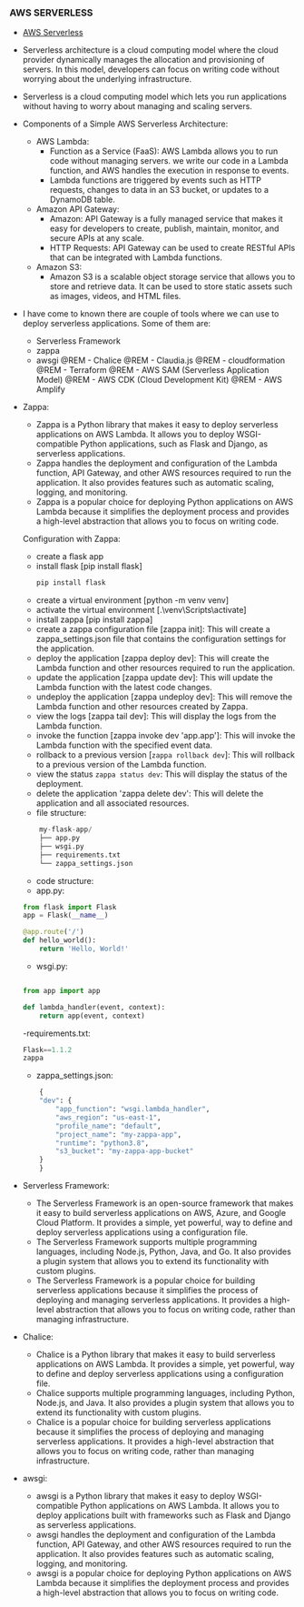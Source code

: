 ### AWS SERVERLESS

- [AWS Serverless](https://aws.amazon.com/serverless/)

- Serverless architecture is a cloud computing model where the cloud provider dynamically manages the allocation and provisioning of servers. In this model, developers can focus on writing code without worrying about the underlying infrastructure.
- Serverless is a cloud computing model which lets you run applications without having to worry about managing and scaling servers.

- Components of a Simple AWS Serverless Architecture:

  - AWS Lambda:
    - Function as a Service (FaaS): AWS Lambda allows you to run code without managing servers. we write our code in a Lambda function, and AWS handles the execution in response to events.
    - Lambda functions are triggered by events such as HTTP requests, changes to data in an S3 bucket, or updates to a DynamoDB table.
  - Amazon API Gateway:
    - Amazon: API Gateway is a fully managed service that makes it easy for developers to create, publish, maintain, monitor, and secure APIs at any scale.
    - HTTP Requests: API Gateway can be used to create RESTful APIs that can be integrated with Lambda functions.
  - Amazon S3:
    - Amazon S3 is a scalable object storage service that allows you to store and retrieve data. It can be used to store static assets such as images, videos, and HTML files.

- I have come to known there are couple of tools where we can use to deploy serverless applications. Some of them are:

  - Serverless Framework
  - zappa
  - awsgi
    @REM - Chalice
    @REM - Claudia.js
    @REM - cloudformation
    @REM - Terraform
    @REM - AWS SAM (Serverless Application Model)
    @REM - AWS CDK (Cloud Development Kit)
    @REM - AWS Amplify

- Zappa:

  - Zappa is a Python library that makes it easy to deploy serverless applications on AWS Lambda. It allows you to deploy WSGI-compatible Python applications, such as Flask and Django, as serverless applications.
  - Zappa handles the deployment and configuration of the Lambda function, API Gateway, and other AWS resources required to run the application. It also provides features such as automatic scaling, logging, and monitoring.
  - Zappa is a popular choice for deploying Python applications on AWS Lambda because it simplifies the deployment process and provides a high-level abstraction that allows you to focus on writing code.

  Configuration with Zappa:

  - create a flask app
  - install flask [pip install flask]
    ```bash 
    pip install flask
    ```
  - create a virtual environment [python -m venv venv]
  - activate the virtual environment [.\venv\Scripts\activate]
  - install zappa [pip install zappa]
  - create a zappa configuration file [zappa init]: This will create a zappa_settings.json file that contains the configuration settings for the application.
  - deploy the application [zappa deploy dev]: This will create the Lambda function and other resources required to run the application.
  - update the application [zappa update dev]: This will update the Lambda function with the latest code changes.
  - undeploy the application [zappa undeploy dev]: This will remove the Lambda function and other resources created by Zappa.
  - view the logs [zappa tail dev]: This will display the logs from the Lambda function.
  - invoke the function [zappa invoke dev 'app.app']: This will invoke the Lambda function with the specified event data.
  - rollback to a previous version [`zappa rollback dev`]: This will rollback to a previous version of the Lambda function.
  - view the status `zappa status dev`: This will display the status of the deployment.
  - delete the application 'zappa delete dev': This will delete the application and all associated resources.
  - file structure:

  ```python
      my-flask-app/
      ├── app.py
      ├── wsgi.py
      ├── requirements.txt
      └── zappa_settings.json
  ```

  - code structure:
  - app.py:

  ```python
  from flask import Flask
  app = Flask(__name__)

  @app.route('/')
  def hello_world():
      return 'Hello, World!'
  ```

  - wsgi.py:

  ```python

  from app import app

  def lambda_handler(event, context):
      return app(event, context)

  ```

  -requirements.txt:

  ```python
  Flask==1.1.2
  zappa
  ```

  - zappa_settings.json:

  ```python
      {
      "dev": {
          "app_function": "wsgi.lambda_handler",
          "aws_region": "us-east-1",
          "profile_name": "default",
          "project_name": "my-zappa-app",
          "runtime": "python3.8",
          "s3_bucket": "my-zappa-app-bucket"
      }
      }

  ```

- Serverless Framework:

  - The Serverless Framework is an open-source framework that makes it easy to build serverless applications on AWS, Azure, and Google Cloud Platform. It provides a simple, yet powerful, way to define and deploy serverless applications using a configuration file.
  - The Serverless Framework supports multiple programming languages, including Node.js, Python, Java, and Go. It also provides a plugin system that allows you to extend its functionality with custom plugins.
  - The Serverless Framework is a popular choice for building serverless applications because it simplifies the process of deploying and managing serverless applications. It provides a high-level abstraction that allows you to focus on writing code, rather than managing infrastructure.

- Chalice:
  - Chalice is a Python library that makes it easy to build serverless applications on AWS Lambda. It provides a simple, yet powerful, way to define and deploy serverless applications using a configuration file.
  - Chalice supports multiple programming languages, including Python, Node.js, and Java. It also provides a plugin system that allows you to extend its functionality with custom plugins.
  - Chalice is a popular choice for building serverless applications because it simplifies the process of deploying and managing serverless applications. It provides a high-level abstraction that allows you to focus on writing code, rather than managing infrastructure.
- awsgi:
  - awsgi is a Python library that makes it easy to deploy WSGI-compatible Python applications on AWS Lambda. It allows you to deploy applications built with frameworks such as Flask and Django as serverless applications.
  - awsgi handles the deployment and configuration of the Lambda function, API Gateway, and other AWS resources required to run the application. It also provides features such as automatic scaling, logging, and monitoring.
  - awsgi is a popular choice for deploying Python applications on AWS Lambda because it simplifies the deployment process and provides a high-level abstraction that allows you to focus on writing code.
